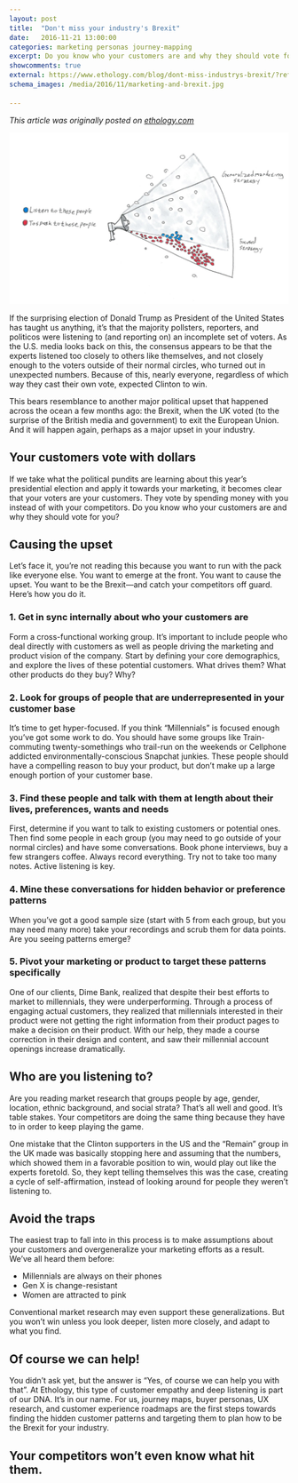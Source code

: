 ```yaml
---
layout: post
title:  "Don't miss your industry's Brexit"
date:   2016-11-21 13:00:00
categories: marketing personas journey-mapping
excerpt: Do you know who your customers are and why they should vote for you? Learn how to apply lessons from from recent elections to improve your marketing.
showcomments: true
external: https://www.ethology.com/blog/dont-miss-industrys-brexit/?ref=seanricenet
schema_images: /media/2016/11/marketing-and-brexit.jpg

---
```


_This article was originally posted on [ethology.com](https://www.ethology.com/blog/dont-miss-industrys-brexit/?ref=seanricenet)_

<img src="/media/2016/11/marketing-and-brexit.jpg" alt="">

If the surprising election of Donald Trump as President of the United States has taught us anything, it’s that the majority pollsters, reporters, and politicos were listening to (and reporting on) an incomplete set of voters. As the U.S. media looks back on this, the consensus appears to be that the experts listened too closely to others like themselves, and not closely enough to the voters outside of their normal circles, who turned out in unexpected numbers. Because of this, nearly everyone, regardless of which way they cast their own vote, expected Clinton to win.

This bears resemblance to another major political upset that happened across the ocean a few months ago: the Brexit, when the UK voted (to the surprise of the British media and government) to exit the European Union. And it will happen again, perhaps as a major upset in your industry.

## Your customers vote with dollars

If we take what the political pundits are learning about this year’s presidential election and apply it towards your marketing, it becomes clear that your voters are your customers. They vote by spending money with you instead of with your competitors. Do you know who your customers are and why they should vote for you?

## Causing the upset

Let’s face it, you’re not reading this because you want to run with the pack like everyone else. You want to emerge at the front. You want to cause the upset. You want to be the Brexit—and catch your competitors off guard. Here’s how you do it.

### 1. Get in sync internally about who your customers are

Form a cross-functional working group. It’s important to include people who deal directly with customers as well as people driving the marketing and product vision of the company. Start by defining your core demographics, and explore the lives of these potential customers. What drives them? What other products do they buy? Why?

### 2. Look for groups of people that are underrepresented in your customer base

It’s time to get hyper-focused. If you think “Millennials” is focused enough you’ve got some work to do. You should have some groups like Train-commuting twenty-somethings who trail-run on the weekends or Cellphone addicted environmentally-conscious Snapchat junkies. These people should have a compelling reason to buy your product, but don’t make up a large enough portion of your customer base.

### 3. Find these people and talk with them at length about their lives, preferences, wants and needs

First, determine if you want to talk to existing customers or potential ones. Then find some people in each group (you may need to go outside of your normal circles) and have some conversations. Book phone interviews, buy a few strangers coffee. Always record everything. Try not to take too many notes. Active listening is key.

### 4. Mine these conversations for hidden behavior or preference patterns

When you’ve got a good sample size (start with 5 from each group, but you may need many more) take your recordings and scrub them for data points. Are you seeing patterns emerge?

### 5. Pivot your marketing or product to target these patterns specifically

One of our clients, Dime Bank, realized that despite their best efforts to market to millennials, they were underperforming. Through a process of engaging actual customers, they realized that millennials interested in their product were not getting the right information from their product pages to make a decision on their product. With our help, they made a course correction in their design and content, and saw their millennial account openings increase dramatically.

## Who are you listening to?

Are you reading market research that groups people by age, gender, location, ethnic background, and social strata? That’s all well and good. It’s table stakes. Your competitors are doing the same thing because they have to in order to keep playing the game.

One mistake that the Clinton supporters in the US and the “Remain” group in the UK made was basically stopping here and assuming that the numbers, which showed them in a favorable position to win, would play out like the experts foretold. So, they kept telling themselves this was the case, creating a cycle of self-affirmation, instead of looking around for people they weren’t listening to.

## Avoid the traps

The easiest trap to fall into in this process is to make assumptions about your customers and overgeneralize your marketing efforts as a result. We’ve all heard them before:

- Millennials are always on their phones
- Gen X is change-resistant
- Women are attracted to pink

Conventional market research may even support these generalizations. But you won’t win unless you look deeper, listen more closely, and adapt to what you find.

## Of course we can help!

You didn’t ask yet, but the answer is “Yes, of course we can help you with that”. At Ethology, this type of customer empathy and deep listening is part of our DNA. It’s in our name. For us, journey maps, buyer personas, UX research, and customer experience roadmaps are the first steps towards finding the hidden customer patterns and targeting them to plan how to be the Brexit for your industry.

## Your competitors won’t even know what hit them.
